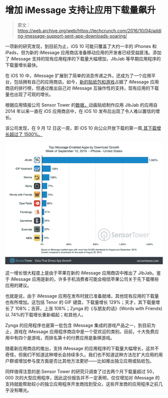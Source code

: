 # 增加 iMessage 支持让应用下载量飙升 

> 原文：<https://web.archive.org/web/https://techcrunch.com/2016/10/04/adding-imessage-support-sent-app-downloads-soaring/>

一项新的研究发现，到目前为止，iOS 10 可能只覆盖了大约一半的 iPhones 和 iPads，但为新的 iMessage 应用商店准备移动应用的开发者已经受益匪浅。添加了 iMessage 支持的现有应用程序的下载量大幅增加，JibJab 等早期应用程序的下载量增长最快。

在 iOS 10 中，iMessage 扩展到了简单的消息传递之外，还成为了一个应用平台，包括拥有自己的应用商店。如今，[新的贴纸包和游戏](https://web.archive.org/web/20221025223541/https://beta.techcrunch.com/2016/09/23/apples-imessage-app-store-already-has-over-1650-apps-majority-are-sticker-packs/)占据了 iMessage 应用商店的排行榜，但通过推出自己对 iMessage 互操作性的支持，现有应用的下载量也出现了可观的增长。

根据应用情报公司 Sensor Tower 的[数据，](https://web.archive.org/web/20221025223541/https://sensortower.com/blog/imessage-app-growth)动画贴纸制作应用 JibJab 的应用自 2014 年以来一直在 iOS 应用商店中，在 iOS 10 发布后出现了令人难以置信的增长。

该公司发现，在 9 月 12 日这一周，即 iOS 10 向公众开放下载的第一周[,其下载增长超过了 1500%。](https://web.archive.org/web/20221025223541/https://beta.techcrunch.com/2016/09/13/ios-10-is-now-available-to-download/)

![imessage-app-effect](img/bc268a2439e181e028964d8746f42dc4.png)

这一增长很大程度上是由于苹果在新的 iMessage 应用商店中推出了 JibJab。鉴于 iMessage 应用是新的，许多手机消费者可能会相信苹果公司关于先下载哪些应用的建议。

也就是说，由于 iMessage 应用在发布时就已准备就绪，其他现有应用的下载量也有所增加。这包括 Tenor 的 GIF 键盘，下载量增长 129%；天才，其下载量增长了 108%；吉菲，上涨 108%；Zynga 的《与朋友的话》(Words with Friends)以 74%的下载增长重新崛起；和其他人。

Zynga 的应用程序也是第一批包含 iMessage 集成的游戏产品之一，到目前为止，游戏在 iMessage 应用程序商店中是一个受欢迎的类别。目前，十大免费应用中有四个是游戏，而排名第十的付费应用是象棋游戏。

随着新应用商店的推出，支持 iMessage 的应用程序的下载量大幅增长，这并不奇怪，但我们不知道这种增长会持续多久。我们也不知道这种方法在扩大应用的用户群或增加参与度方面是否比其他方法更好——比如推出独立应用或贴纸包。

同样值得注意的是:Sensor Tower 的研究只调查了过去两个月下载量超过 50，000 次的大型应用程序，因此这份报告并不一定表明，仅仅增加对 iMessage 的支持就能帮助较小的独立应用程序开发商找到受众，这些开发商的应用程序之前几乎没有曝光。